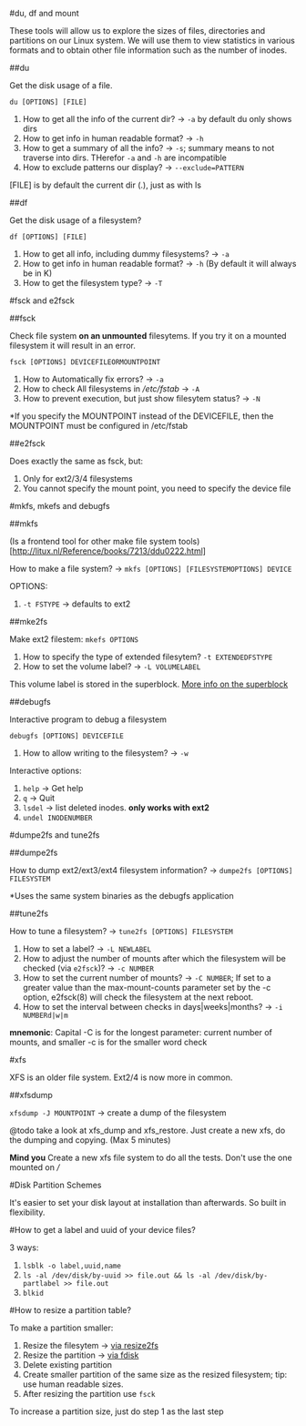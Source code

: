 #du, df and mount

These tools will allow us to explore the sizes of files, directories and partitions on our Linux system. We will use them to view statistics in various formats and to obtain other file information such as the number of inodes.

##du

Get the disk usage of a file.

`du [OPTIONS] [FILE]`

1. How to get all the info of the current dir? -> `-a` by default du only shows dirs
2. How to get info in human readable format? -> `-h`
3. How to get a summary of all the info? -> `-s`; summary means to not traverse into dirs. THerefor `-a` and `-h` are incompatible
4. How to exclude patterns our display? -> `--exclude=PATTERN`

[FILE] is by default the current dir (.), just as with ls

##df

Get the disk usage of a filesystem?

`df [OPTIONS] [FILE]`
1. How to get all info, including dummy filesystems? -> `-a`
2. How to get info in human readable format? -> `-h` (By default it will always be in K)
3. How to get the filesystem type? -> `-T`

#fsck and e2fsck

##fsck

Check file system **on an unmounted** filesytems. If you try it on a mounted filesystem it will result in an error.

`fsck [OPTIONS] DEVICEFILEORMOUNTPOINT`
1. How to Automatically fix errors? -> `-a`
2. How to check All filesystems in */etc/fstab* -> `-A`
3. How to prevent execution, but just show filesytem status? -> `-N`

*If you specify the MOUNTPOINT instead of the DEVICEFILE, then the MOUNTPOINT must be configured in /etc/fstab

##e2fsck

Does exactly the same as fsck, but:

1. Only for ext2/3/4 filesystems
2. You cannot specify the mount point, you need to specify the device file

#mkfs, mkefs and debugfs

##mkfs

(Is a frontend tool for other make file system tools)[http://litux.nl/Reference/books/7213/ddu0222.html]

How to make a file system? -> `mkfs [OPTIONS] [FILESYSTEMOPTIONS] DEVICE`

OPTIONS:

1. `-t FSTYPE` -> defaults to ext2

##mke2fs

Make ext2 filestem: `mkefs OPTIONS`

1. How to specify the type of extended filesytem? `-t EXTENDEDFSTYPE`
2. How to set the volume label? -> `-L VOLUMELABEL`

This volume label is stored in the superblock. [More info on the superblock](https://www.cyberciti.biz/tips/understanding-unixlinux-filesystem-superblock.html)

##debugfs

Interactive program to debug a filesystem

`debugfs [OPTIONS] DEVICEFILE`

1. How to allow writing to the filesystem? -> `-w`

Interactive options:

1. `help` -> Get help
2. `q` -> Quit
3. `lsdel` -> list deleted inodes. **only works with ext2**
4. `undel INODENUMBER`

#dumpe2fs and tune2fs

##dumpe2fs

How to dump ext2/ext3/ext4 filesystem information? -> `dumpe2fs [OPTIONS] FILESYSTEM`

*Uses the same system binaries as the debugfs application

##tune2fs

How to tune a filesystem? -> `tune2fs [OPTIONS] FILESYSTEM`
1. How to set a label? -> `-L NEWLABEL`
2. How to adjust the number of mounts after which the filesystem will be checked (via `e2fsck`)? -> `-c NUMBER`
3. How to set the current number of mounts? -> `-C NUMBER`; If set to a greater value than the max-mount-counts parameter set by the -c option, e2fsck(8) will check the filesystem at the next reboot.
4. How to set the interval between checks in days|weeks|months? -> `-i NUMBERd|w|m`

**mnemonic**: Capital -C is for the longest parameter: current number of mounts, and smaller -c is for the smaller word check 

#xfs

XFS is an older file system. Ext2/4 is now more in common.

##xfsdump

`xfsdump -J MOUNTPOINT` -> create a dump of the filesystem

@todo take a look at xfs_dump and xfs_restore. Just create a new xfs, do the dumping and copying. (Max 5 minutes)

**Mind you** Create a new xfs file system to do all the tests. Don't use the one mounted on */*

#Disk Partition Schemes

It's easier to set your disk layout at installation than afterwards. So built in flexibility.

#How to get a label and uuid of your device files?

3 ways:

1. `lsblk -o label,uuid,name`
2. `ls -al /dev/disk/by-uuid >> file.out && ls -al /dev/disk/by-partlabel >> file.out`
3. `blkid`

#How to resize a partition table?

To make a partition smaller:
1. Resize the filesytem -> [via resize2fs](https://access.redhat.com/articles/1196333)
2. Resize the partition -> [via fdisk](https://access.redhat.com/articles/1190213)
  1. Delete existing partition
  2. Create smaller partition of the same size as the resized filesystem; tip: use human readable sizes.
3. After resizing the partition use `fsck`

To increase a partition size, just do step 1 as the last step

